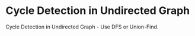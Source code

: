 # Cycle Detection in Undirected Graph

Cycle Detection in Undirected Graph - Use DFS or Union-Find.
